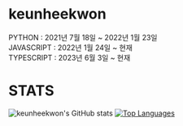 # keunheekwon

PYTHON : 2021년 7월 18일 ~ 2022년 1월 23일<br/>
JAVASCRIPT : 2022년 1월 24일 ~ 현재<br/>
TYPESCRIPT : 2023년 6월 3일 ~ 현재



# STATS

![keunheekwon's GitHub stats](https://github-readme-stats.vercel.app/api?username=keunheekwon&show_icons=true)
[![Top Languages](https://github-readme-stats.vercel.app/api/top-langs/?username=keunheekwon&layout=compact)](https://github.com/keunheekwon/github-readme-stats)
